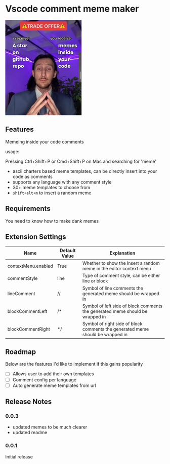 # Vscode comment meme maker

<img src="images/trade-offer.png" height="300">

## Features

Memeing inside your code comments

usage:

Pressing Ctrl+Shift+P or Cmd+Shift+P on Mac and searching for 'meme'

- ascii charters based meme templates, can be directly insert into your code as comments
- supports any language with any comment style
- 30+ meme templates to choose from
- `shift+alt+m` to insert a random meme

## Requirements

You need to know how to make dank memes

## Extension Settings

| Name                | Default Value | Explanation                                                                    |
| ------------------- | ------------- | ------------------------------------------------------------------------------ |
| contextMenu.enabled | True          | Whether to show the Insert a random meme in the editor context menu            |
| commentStyle        | line          | Type of comment style, can be either line or block                             |
| lineComment         | //            | Symbol of line comments the generated meme should be wrapped in                |
| blockCommentLeft    | /\*           | Symbol of left side of block comments the generated meme should be wrapped in  |
| blockCommentRight   | \*/           | Symbol of right side of block comments the generated meme should be wrapped in |

## Roadmap

Below are the features I'd like to implement if this gains popularity

- [ ] Allows user to add their own templates
- [ ] Comment config per language
- [ ] Auto generate meme templates from url

## Release Notes

### 0.0.3

- updated memes to be much clearer
- updated readme

### 0.0.1

Initial release
